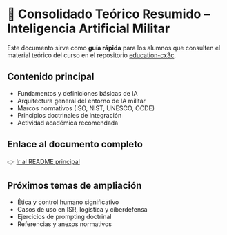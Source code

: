 # 📘 Consolidado Teórico Resumido – Inteligencia Artificial Militar

Este documento sirve como **guía rápida** para los alumnos que consulten el material teórico del curso en el repositorio [education-cx3c](https://github.com/education-cx3c).

## Contenido principal
- Fundamentos y definiciones básicas de IA  
- Arquitectura general del entorno de IA militar  
- Marcos normativos (ISO, NIST, UNESCO, OCDE)  
- Principios doctrinales de integración  
- Actividad académica recomendada

## Enlace al documento completo
👉 [Ir al README principal](../README.md)

## Próximos temas de ampliación
- Ética y control humano significativo  
- Casos de uso en ISR, logística y ciberdefensa  
- Ejercicios de prompting doctrinal  
- Referencias y anexos normativos
